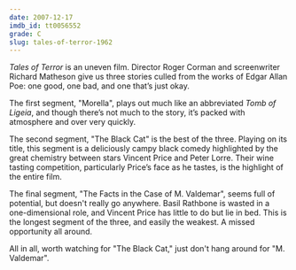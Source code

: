 ```yaml
---
date: 2007-12-17
imdb_id: tt0056552
grade: C
slug: tales-of-terror-1962
---
```


_Tales of Terror_ is an uneven film. Director Roger Corman and screenwriter Richard Matheson give us three stories culled from the works of Edgar Allan Poe: one good, one bad, and one that’s just okay.

The first segment, "Morella", plays out much like an abbreviated <span data-imdb-id="tt0059821">_Tomb of Ligeia_</span>, and though there’s not much to the story, it’s packed with atmosphere and over very quickly.

The second segment, "The Black Cat" is the best of the three. Playing on its title, this segment is a deliciously campy black comedy highlighted by the great chemistry between stars Vincent Price and Peter Lorre. Their wine tasting competition, particularly Price’s face as he tastes, is the highlight of the entire film.

The final segment, "The Facts in the Case of M. Valdemar", seems full of potential, but doesn't really go anywhere. Basil Rathbone is wasted in a one-dimensional role, and Vincent Price has little to do but lie in bed. This is the longest segment of the three, and easily the weakest. A missed opportunity all around.

All in all, worth watching for "The Black Cat," just don't hang around for "M. Valdemar".
